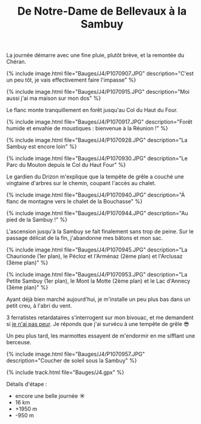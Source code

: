﻿---
title: "De Notre-Dame de Bellevaux à la Sambuy"
permalink: /Bauges/J4/
sidebar:
  nav: "bauges"
enable_tracks: true
---

La journée démarre avec une fine pluie, plutôt brève, et la remontée du Chéran.

{% include image.html file="Bauges/J4/P1070907.JPG" description="C'est un peu tôt, je vais effectivement faire l'impasse" %}

{% include image.html file="Bauges/J4/P1070915.JPG" description="Moi aussi j'ai ma maison sur mon dos" %}

Le flanc monte tranquillement en forêt jusqu'au Col du Haut du Four.

{% include image.html file="Bauges/J4/P1070917.JPG" description="Forêt humide et envahie de moustiques : bienvenue à la Réunion !" %}

{% include image.html file="Bauges/J4/P1070928.JPG" description="La Sambuy est encore loin" %}

{% include image.html file="Bauges/J4/P1070930.JPG" description="Le Parc du Mouton depuis le Col du Haut Four" %}

Le gardien du Drizon m'explique que la tempête de grêle a couché une vingtaine d'arbres sur le chemin, coupant l'accès au chalet.

{% include image.html file="Bauges/J4/P1070940.JPG" description="À flanc de montagne vers le chalet de la Bouchasse" %}

{% include image.html file="Bauges/J4/P1070944.JPG" description="Au pied de la Sambuy !" %}

L'ascension jusqu'à la Sambuy se fait finalement sans trop de peine. Sur le passage délicat de la fin, j'abandonne mes bâtons et mon sac.

{% include image.html file="Bauges/J4/P1070945.JPG" description="La Chaurionde (1er plan), le Pécloz et l'Arménaz (2ème plan) et l'Arclusaz (3ème plan)" %}

{% include image.html file="Bauges/J4/P1070953.JPG" description="La Petite Sambuy (1er plan), le Mont la Motte (2ème plan) et le Lac d'Annecy (3ème plan)" %}

Ayant déjà bien marché aujourd'hui, je m'installe un peu plus bas dans un petit creu, à l'abri du vent.

3 ferratistes retardataires s'interrogent sur mon bivouac, et me demandent si [je n'ai pas peur](https://youtu.be/xKSSEHbRXcM). Je réponds que j'ai survécu à une tempête de grêle :sunglasses:

Un peu plus tard, les marmottes essayent de m'endormir en me sifflant une berceuse.

{% include image.html file="Bauges/J4/P1070957.JPG" description="Coucher de soleil sous la Sambuy" %}

{% include track.html file="Bauges/J4.gpx" %}

Détails d'étape :
* encore une belle journée :sunny:
* 16 km
* +1950 m
* -950 m

